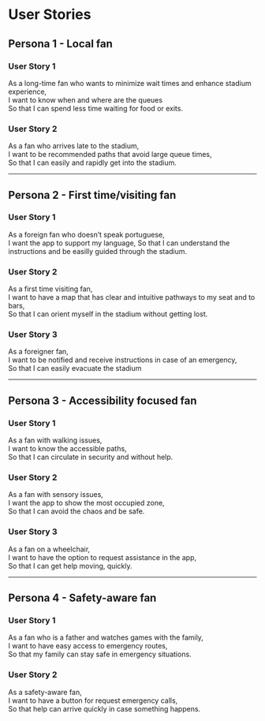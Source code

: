 # User Stories

## Persona 1 - Local fan  
  
### User Story 1  
  
As a long-time fan who wants to minimize wait times and enhance stadium experience,   
I want to know when and where are the queues   
So that I can spend less time waiting for food or exits.  
  
### User Story 2  
  
As a fan who arrives late to the stadium,   
I want to be recommended paths that avoid large queue times,  
So that I can easily and rapidly get into the stadium.  
  
---

## Persona 2 - First time/visiting fan  
  
### User Story 1  
  
As a foreign fan who doesn’t speak portuguese,   
I want the app to support my language,
So that I can understand the instructions and be easilly guided through the stadium.  
  
### User Story 2  
  
As a first time visiting fan,   
I want to have a map that has clear and intuitive pathways to my seat and to bars,   
So that I can orient myself in the stadium without getting lost.  
  
### User Story 3  
  
As a foreigner fan,   
I want to be notified and receive instructions in case of an emergency,   
So that I can easily evacuate the stadium

---
  
## Persona 3 - Accessibility focused fan  
  
### User Story 1  
  
As a fan with walking issues,   
I want to know the accessible paths,  
So that I can circulate in security and without help.  
  
### User Story 2  
  
As a fan with sensory issues,   
I want the app to show the most occupied zone,  
So that I can avoid the chaos and be safe.  
  
### User Story 3  
  
As a fan on a wheelchair,   
I want to have the option to request assistance in the app,   
So that I can get help moving, quickly.  
  
---
  
## Persona 4 - Safety-aware fan  
  
### User Story 1  
  
As a fan who is a father and watches games with the family,   
I want to have easy access to emergency routes,   
So that my family can stay safe in emergency situations.  
  
### User Story 2  
  
As a safety-aware fan,   
I want to have a button for request emergency calls,   
So that help can arrive quickly in case something happens.  
